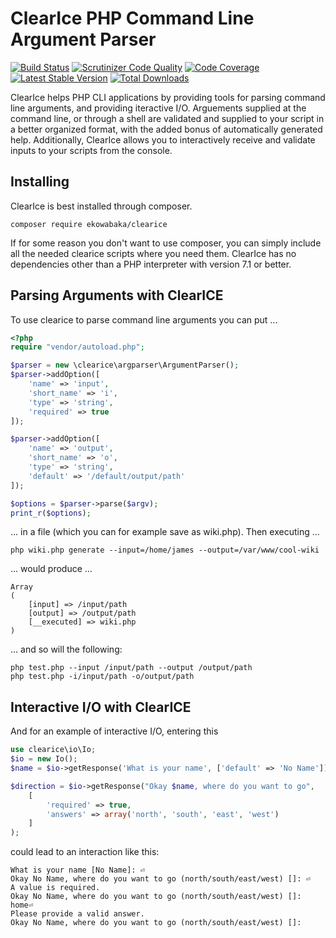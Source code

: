 ClearIce PHP Command Line Argument Parser
=========================================

[![Build Status](https://travis-ci.org/ekowabaka/clearice.png)](https://travis-ci.org/ekowabaka/clearice) 
[![Scrutinizer Code Quality](https://scrutinizer-ci.com/g/ekowabaka/clearice/badges/quality-score.png)](https://scrutinizer-ci.com/g/ekowabaka/clearice/)
[![Code Coverage](https://scrutinizer-ci.com/g/ekowabaka/clearice/badges/coverage.png)](https://scrutinizer-ci.com/g/ekowabaka/clearice/)
[![Latest Stable Version](https://poser.pugx.org/ekowabaka/clearice/version.svg)](https://packagist.org/packages/ekowabaka/clearice)
[![Total Downloads](https://poser.pugx.org/ekowabaka/clearice/downloads)](https://packagist.org/packages/ekowabaka/clearice)

ClearIce helps PHP CLI applications by providing tools for parsing command line arguments, and providing iteractive I/O. Arguements supplied at the command line, or through a shell are validated and supplied to your script in a better organized format, with the added bonus of automatically generated help. Additionally, ClearIce allows you to interactively receive and validate inputs to your scripts from the console.

Installing 
----------
ClearIce is best installed through composer.
    
    composer require ekowabaka/clearice
    
If for some reason you don't want to use composer, you can simply include all the needed clearice scripts where you need them. ClearIce has no dependencies other than a PHP interpreter with version 7.1 or better.

Parsing Arguments with ClearICE
--------------
To use clearice to parse command line arguments you can put ...

````php
<?php
require "vendor/autoload.php";

$parser = new \clearice\argparser\ArgumentParser();
$parser->addOption([
    'name' => 'input',
    'short_name' => 'i',
    'type' => 'string',
    'required' => true
]);

$parser->addOption([
    'name' => 'output',
    'short_name' => 'o',
    'type' => 'string',
    'default' => '/default/output/path'
]);

$options = $parser->parse($argv);
print_r($options);
````

... in a file (which you can for example save as wiki.php). Then executing ...

    php wiki.php generate --input=/home/james --output=/var/www/cool-wiki

... would produce ...

    Array
    (
        [input] => /input/path
        [output] => /output/path
        [__executed] => wiki.php
    )

... and so will the following:

    php test.php --input /input/path --output /output/path
    php test.php -i/input/path -o/output/path

Interactive I/O with ClearICE
--------------

And for an example of interactive I/O, entering this 

````php
use clearice\io\Io;
$io = new Io();
$name = $io->getResponse('What is your name', ['default' => 'No Name']);

$direction = $io->getResponse("Okay $name, where do you want to go", 
    [
        'required' => true,
        'answers' => array('north', 'south', 'east', 'west')
    ]
); 
````

could lead to an interaction like this:

    What is your name [No Name]: ⏎
    Okay No Name, where do you want to go (north/south/east/west) []: ⏎
    A value is required.
    Okay No Name, where do you want to go (north/south/east/west) []: home⏎
    Please provide a valid answer.
    Okay No Name, where do you want to go (north/south/east/west) []: 


